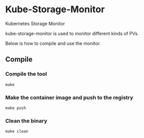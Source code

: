 # Kube-Storage-Monitor
Kubernetes Storage Monitor

kube-storage-monitor is used to monitor different kinds of PVs.

Below is how to compile and use the monitor.

## Compile

### Compile the tool
``` console
make
```

### Make the container image and push to the registry
``` console
make push
```

### Clean the binary
``` console
make clean
```
